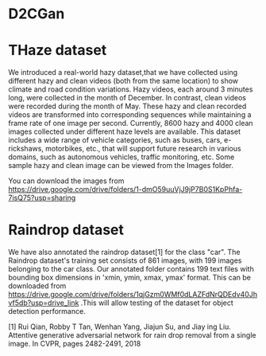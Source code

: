 # D2CGan

# THaze dataset

We introduced a real-world hazy dataset,that we have collected  using different hazy and clean videos (both from the same  location) to show climate and road condition variations. Hazy videos, each around 3 minutes long, were collected in the month of December. In contrast, clean videos were recorded during the month of May. These hazy and clean recorded videos are transformed into corresponding sequences while maintaining a frame rate of one image per second. Currently, 8600 hazy and 4000 clean images collected under different haze levels are available. This dataset includes a wide range of vehicle categories, such as buses, cars, e-rickshaws, motorbikes, etc., that will support future research in various domains, such as autonomous vehicles, traffic monitoring, etc. Some sample hazy and clean image can be viewed from the Images folder.


You can download the images from https://drive.google.com/drive/folders/1-dmO59uuVjJ9jP7B0S1KpPhfa-7isQ75?usp=sharing

# Raindrop dataset

We have also annotated the raindrop dataset[1] for the class "car". The Raindrop dataset's training set consists of 861 images, with 199 images belonging to the car class. Our annotated folder contains 199 text files with bounding box dimensions in 'xmin, ymin, xmax, ymax' format. This can be downloaded from https://drive.google.com/drive/folders/1qjGzm0WMf0dLAZFdNrQDEdv40Jhvf5db?usp=drive_link .This will allow testing of the dataset for object detection performance. 

[1]  Rui Qian, Robby T Tan, Wenhan Yang, Jiajun Su, and Jiay ing Liu. Attentive generative adversarial network for rain drop removal from a single image. In CVPR, pages 2482-2491, 2018

